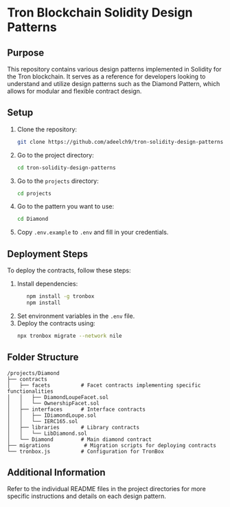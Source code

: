 # Tron Blockchain Solidity Design Patterns

## Purpose
This repository contains various design patterns implemented in Solidity for the Tron blockchain. It serves as a reference for developers looking to understand and utilize design patterns such as the Diamond Pattern, which allows for modular and flexible contract design.

## Setup
1. Clone the repository:
   ```bash
   git clone https://github.com/adeelch9/tron-solidity-design-patterns.git
   ```
2. Go to the project directory:
   ```bash
   cd tron-solidity-design-patterns
   ```

3. Go to the `projects` directory:
   ```bash
   cd projects
   ```
4. Go to the pattern you want to use:
   ```bash
   cd Diamond
   ```
5. Copy `.env.example` to `.env` and fill in your credentials.

## Deployment Steps
To deploy the contracts, follow these steps:
1. Install dependencies:
   ```bash
      npm install -g tronbox
      npm install
   ```
2. Set environment variables in the `.env` file.
3. Deploy the contracts using:
   ```bash
   npx tronbox migrate --network nile
   ```

## Folder Structure
```
/projects/Diamond
├── contracts
│   ├── facets          # Facet contracts implementing specific functionalities
│   │   ├── DiamondLoupeFacet.sol
│   │   └── OwnershipFacet.sol
│   ├── interfaces      # Interface contracts
│   │   ├── IDiamondLoupe.sol
│   │   └── IERC165.sol
│   ├── libraries       # Library contracts
│   │   └── LibDiamond.sol
│   └── Diamond         # Main diamond contract
├── migrations           # Migration scripts for deploying contracts
└── tronbox.js          # Configuration for TronBox
```

## Additional Information
Refer to the individual README files in the project directories for more specific instructions and details on each design pattern.
